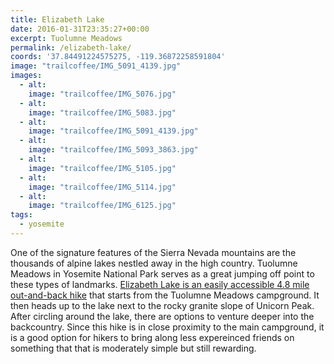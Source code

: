 ```yaml
---
title: Elizabeth Lake
date: 2016-01-31T23:35:27+00:00
excerpt: Tuolumne Meadows
permalink: /elizabeth-lake/
coords: '37.84491224575275, -119.36872258591804'
image: "trailcoffee/IMG_5091_4139.jpg"
images:
  - alt: 
    image: "trailcoffee/IMG_5076.jpg"
  - alt: 
    image: "trailcoffee/IMG_5083.jpg"
  - alt: 
    image: "trailcoffee/IMG_5091_4139.jpg"
  - alt: 
    image: "trailcoffee/IMG_5093_3863.jpg"
  - alt: 
    image: "trailcoffee/IMG_5105.jpg"
  - alt: 
    image: "trailcoffee/IMG_5114.jpg"
  - alt: 
    image: "trailcoffee/IMG_6125.jpg"
tags:
  - yosemite
---
```

One of the signature features of the Sierra Nevada mountains are the thousands of alpine lakes nestled away in the high country. Tuolumne Meadows in Yosemite National Park serves as a great jumping off point to these types of landmarks. <a href="http://www.nps.gov/yose/planyourvisit/tmhikes.htm">Elizabeth Lake is an easily accessible 4.8 mile out-and-back hike</a> that starts from the Tuolumne Meadows campground. It then heads up to the lake next to the rocky granite slope of Unicorn Peak. After circling around the lake, there are options to venture deeper into the backcountry. Since this hike is in close proximity to the main campground, it is a good option for hikers to bring along less expereinced friends on something that that is moderately simple but still rewarding.

